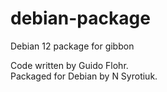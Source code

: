 # debian-package
Debian 12 package for gibbon

Code written by Guido Flohr.  
Packaged for Debian by N Syrotiuk.  
